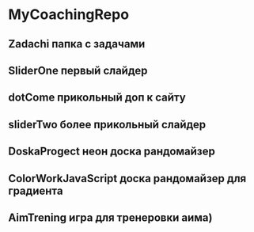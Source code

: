 # MyCoachingRepo

## Zadachi папка с задачами

## SliderOne первый слайдер

## dotCome прикольный доп к сайту

## sliderTwo более прикольный слайдер 

## DoskaProgect неон доска рандомайзер 

## ColorWorkJavaScript доска рандомайзер для градиента

## AimTrening игра для тренеровки аима) 
